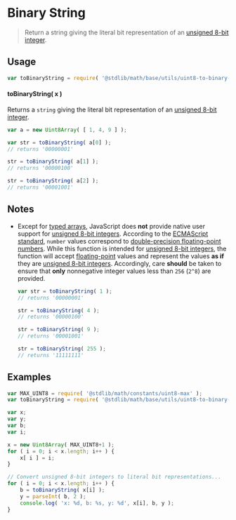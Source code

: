 Binary String
===

> Return a string giving the literal bit representation of an [unsigned 8-bit integer][integer].


<!-- <usage> -->

## Usage

``` javascript
var toBinaryString = require( '@stdlib/math/base/utils/uint8-to-binary-string' );
```

#### toBinaryString( x )

Returns a `string` giving the literal bit representation of an [unsigned 8-bit integer][integer].

``` javascript
var a = new Uint8Array( [ 1, 4, 9 ] );

var str = toBinaryString( a[0] );
// returns '00000001'

str = toBinaryString( a[1] );
// returns '00000100'

str = toBinaryString( a[2] );
// returns '00001001'
```

<!-- </usage> -->


<!-- <notes> -->

## Notes

* Except for [typed arrays][typed-arrays], JavaScript does __not__ provide native user support for [unsigned 8-bit integers][integer]. According to the [ECMAScript standard][ecma-262], `number` values correspond to [double-precision floating-point numbers][ieee754]. While this function is intended for [unsigned 8-bit integers][integer], the function will accept [floating-point][ieee754] values and represent the values __as if__ they are [unsigned 8-bit integers][integer]. Accordingly, care __should__ be taken to ensure that __only__ nonnegative integer values less than `256` (`2^8`) are provided.

	``` javascript
	var str = toBinaryString( 1 );
	// returns '00000001'

	str = toBinaryString( 4 );
	// returns '00000100'

	str = toBinaryString( 9 );
	// returns '00001001'

	str = toBinaryString( 255 );
	// returns '11111111'
	```

<!-- </notes> -->


<!-- <examples> -->

## Examples

``` javascript
var MAX_UINT8 = require( '@stdlib/math/constants/uint8-max' );
var toBinaryString = require( '@stdlib/math/base/utils/uint8-to-binary-string' );

var x;
var y;
var b;
var i;

x = new Uint8Array( MAX_UINT8+1 );
for ( i = 0; i < x.length; i++ ) {
	x[ i ] = i;
}

// Convert unsigned 8-bit integers to literal bit representations...
for ( i = 0; i < x.length; i++ ) {
	b = toBinaryString( x[i] );
	y = parseInt( b, 2 );
	console.log( 'x: %d, b: %s, y: %d', x[i], b, y );
}
```

<!-- </examples> -->


<!-- <links> -->

[integer]: https://en.wikipedia.org/wiki/Integer_%28computer_science%29
[typed-arrays]: https://developer.mozilla.org/en-US/docs/Web/JavaScript/Typed_arrays
[ecma-262]: http://www.ecma-international.org/ecma-262/5.1/#sec-4.3.19
[ieee754]: https://en.wikipedia.org/wiki/IEEE_754-1985

<!-- </links> -->
